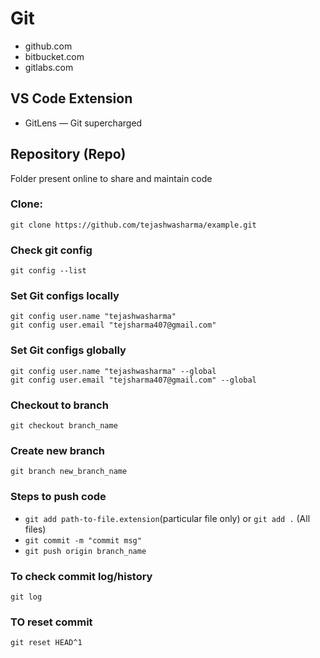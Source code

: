# Git
- github.com
- bitbucket.com
- gitlabs.com

## VS Code Extension
- GitLens — Git supercharged

## Repository (Repo)
Folder present online to share and maintain code

### Clone: 
```git clone https://github.com/tejashwasharma/example.git```

### Check git config
```git config --list```

### Set Git configs locally
```
git config user.name "tejashwasharma"
git config user.email "tejsharma407@gmail.com"
```

### Set Git configs globally
```
git config user.name "tejashwasharma" --global
git config user.email "tejsharma407@gmail.com" --global
```

### Checkout to branch
```git checkout branch_name```

### Create new branch
```git branch new_branch_name```

### Steps to push code
- ```git add path-to-file.extension```(particular file only)
    or
    ```git add .``` (All files)
- ```git commit -m "commit msg"```
- ```git push origin branch_name```

### To check commit log/history
```git log```

### TO reset commit
```git reset HEAD^1```
